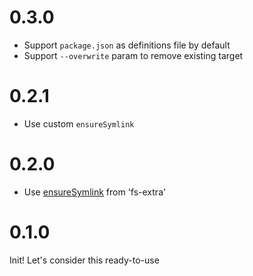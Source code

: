 # 0.3.0

-  Support `package.json` as definitions file by default
-  Support `--overwrite` param to remove existing target

# 0.2.1

-   Use custom `ensureSymlink`

# 0.2.0

-   Use [ensureSymlink](https://github.com/jprichardson/node-fs-extra/blob/HEAD/docs/ensureSymlink.md) from 'fs-extra'

# 0.1.0

Init! Let's consider this ready-to-use
